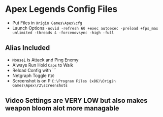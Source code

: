 # Apex Legends Config Files
* Put Files in `Origin Games\Apex\cfg`
* Launch Options `-novid -refresh 60 +exec autoexec -preload +fps_max unlimited -threads 4 -forcenovsync -high -full`

## Alias Included
* `Mouse1` is Attack and Ping Enemy
* Always Run Hold `Caps` to Walk
* Reload Config with `\``
* Netgraph Toggle `F10`
* Screenshot is on P `C:\Program Files (x86)\Origin Games\Apex\r2\screenshots`

## Video Settings are VERY LOW but also makes weapon bloom alot more managable